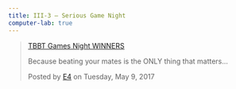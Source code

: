 ```yaml
---
title: III-3 — Serious Game Night
computer-lab: true
---
```



<div class="fb-video" data-href="https://www.facebook.com/E4/videos/10155255727343953/" data-width="500" data-show-text="false"><blockquote cite="https://www.facebook.com/E4/videos/10155255727343953/" class="fb-xfbml-parse-ignore"><a href="https://www.facebook.com/E4/videos/10155255727343953/">TBBT Games Night WINNERS</a><p>Because beating your mates is the ONLY thing that matters…</p>Posted by <a href="https://www.facebook.com/E4/">E4</a> on Tuesday, May 9, 2017</blockquote></div>

